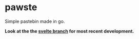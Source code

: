 # pawste

Simple pastebin made in go.

**Look at the the [svelte branch](https://github.com/Masterjoona/pawste/tree/svelte) for most recent development.**